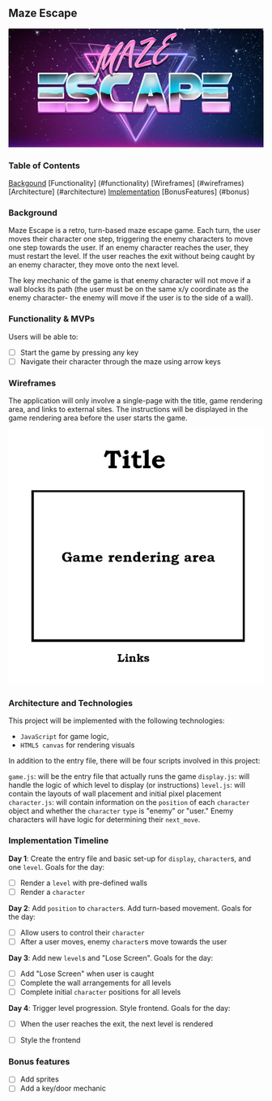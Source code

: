 ## Maze Escape

![logo](https://github.com/gkopplin/maze-escape/blob/master/assets/logo.jpg)

### Table of Contents
[Backgound](#background)
[Functionality] (#functionality)
[Wireframes] (#wireframes)
[Architecture] (#architecture)
[Implementation](#implementation)
[BonusFeatures] (#bonus)


### <a name="backgound"></a> Background

Maze Escape is a retro, turn-based maze escape game. Each turn, the user moves their character one step, triggering the enemy characters to move one step towards the user. If an enemy character reaches the user, they must restart the level. If the user reaches the exit without being caught by an enemy character, they move onto the next level. 

The key mechanic of the game is that enemy character will not move if a wall blocks its path (the user must be on the same x/y coordinate as the enemy character- the enemy will move if the user is to the side of a wall).

### <a name="functionality"></a> Functionality & MVPs 

Users will be able to:

- [ ] Start the game by pressing any key
- [ ] Navigate their character through the maze using arrow keys

### <a name="wireframes"></a> Wireframes

The application will only involve a single-page with the title, game rendering area, and links to external sites. The instructions will be displayed in the game rendering area before the user starts the game.

![wireframes](https://github.com/gkopplin/maze-escape/blob/master/assets/maze-escape-wireframe.jpg)


### <a name="architecture"></a> Architecture and Technologies

This project will be implemented with the following technologies:

- `JavaScript` for game logic,
- `HTML5 canvas` for rendering visuals

In addition to the entry file, there will be four scripts involved in this project:

`game.js`: will be the entry file that actually runs the game
`display.js`: will handle the logic of which level to display (or instructions)
`level.js`: will contain the layouts of wall placement and initial pixel placement
`character.js`: will contain information on the `position` of each `character` object and whether the `character` `type` is "enemy" or "user." Enemy characters will have logic for determining their `next_move`.

### <a name="implementation"></a> Implementation Timeline

**Day 1**: Create the entry file and basic set-up for `display`, `character`s, and one `level`. Goals for the day:

- [ ] Render a `level` with pre-defined walls
- [ ] Render a `character`

**Day 2**: Add `position` to `character`s. Add turn-based movement. Goals for the day:

- [ ] Allow users to control their `character`
- [ ] After a user moves, enemy `character`s move towards the user

**Day 3**: Add new `level`s and "Lose Screen". Goals for the day:

- [ ] Add "Lose Screen" when user is caught
- [ ] Complete the wall arrangements for all levels
- [ ] Complete initial `character` positions for all levels

**Day 4**: Trigger level progression. Style frontend. Goals for the day:

- [ ] When the user reaches the exit, the next level is rendered
- [ ] Style the frontend


### <a name="bonus"></a> Bonus features

- [ ] Add sprites
- [ ] Add a key/door mechanic
